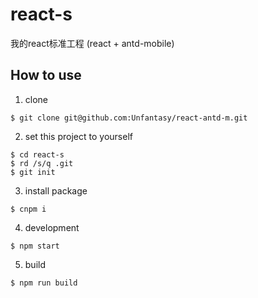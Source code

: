 # react-s
我的react标准工程 (react + antd-mobile)

## How to use

1. clone
```
$ git clone git@github.com:Unfantasy/react-antd-m.git
```
2. set this project to yourself
```
$ cd react-s
$ rd /s/q .git
$ git init
```
3. install package
```
$ cnpm i
```
4. development
```
$ npm start
```
5. build
```
$ npm run build
```

